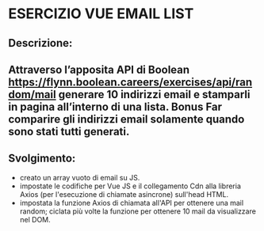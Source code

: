 # ESERCIZIO VUE EMAIL LIST

## Descrizione:
Attraverso l’apposita API di Boolean
https://flynn.boolean.careers/exercises/api/random/mail
generare 10 indirizzi email e stamparli in pagina all’interno di una lista.
Bonus
Far comparire gli indirizzi email solamente quando sono stati tutti generati.
-------------------------------------------------
## Svolgimento:
- creato un array vuoto di email su JS.
- impostate le codifiche per Vue JS e il collegamento Cdn alla libreria
Axios (per l'esecuzione di chiamate asincrone) sull'head HTML.
- impostata la funzione Axios di chiamata all'API per ottenere una mail random; ciclata più volte la funzione per ottenere 10 mail da visualizzare nel DOM.